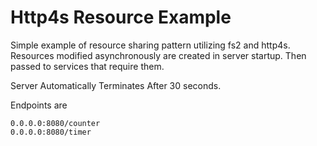 # Http4s Resource Example

Simple example of resource sharing pattern utilizing fs2 and http4s. 
Resources modified asynchronously are created in server startup. Then passed to services that require them.

Server Automatically Terminates After 30 seconds.

Endpoints are 

```
0.0.0.0:8080/counter
0.0.0.0:8080/timer
```

